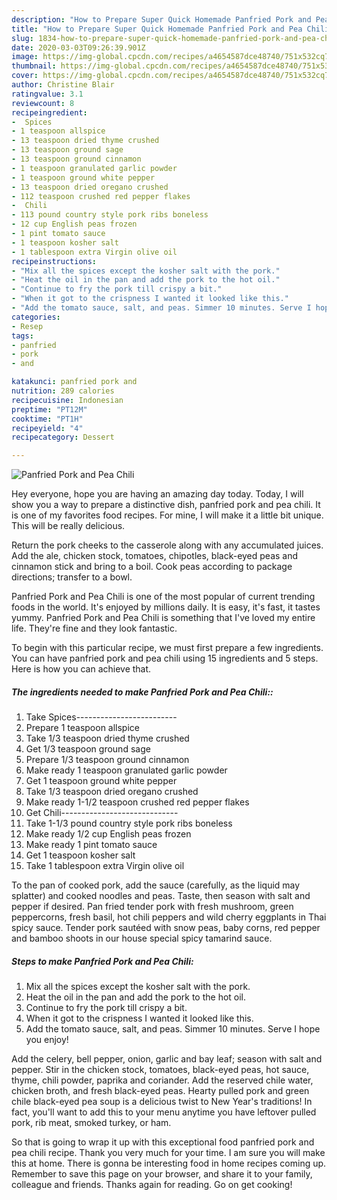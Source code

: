 ```yaml
---
description: "How to Prepare Super Quick Homemade Panfried Pork and Pea Chili"
title: "How to Prepare Super Quick Homemade Panfried Pork and Pea Chili"
slug: 1834-how-to-prepare-super-quick-homemade-panfried-pork-and-pea-chili
date: 2020-03-03T09:26:39.901Z
image: https://img-global.cpcdn.com/recipes/a4654587dce48740/751x532cq70/panfried-pork-and-pea-chili-recipe-main-photo.jpg
thumbnail: https://img-global.cpcdn.com/recipes/a4654587dce48740/751x532cq70/panfried-pork-and-pea-chili-recipe-main-photo.jpg
cover: https://img-global.cpcdn.com/recipes/a4654587dce48740/751x532cq70/panfried-pork-and-pea-chili-recipe-main-photo.jpg
author: Christine Blair
ratingvalue: 3.1
reviewcount: 8
recipeingredient:
-  Spices
- 1 teaspoon allspice
- 13 teaspoon dried thyme crushed
- 13 teaspoon ground sage
- 13 teaspoon ground cinnamon
- 1 teaspoon granulated garlic powder
- 1 teaspoon ground white pepper
- 13 teaspoon dried oregano crushed
- 112 teaspoon crushed red pepper flakes
-  Chili
- 113 pound country style pork ribs boneless
- 12 cup English peas frozen
- 1 pint tomato sauce
- 1 teaspoon kosher salt
- 1 tablespoon extra Virgin olive oil
recipeinstructions:
- "Mix all the spices except the kosher salt with the pork."
- "Heat the oil in the pan and add the pork to the hot oil."
- "Continue to fry the pork till crispy a bit."
- "When it got to the crispness I wanted it looked like this."
- "Add the tomato sauce, salt, and peas. Simmer 10 minutes. Serve I hope you enjoy!"
categories:
- Resep
tags:
- panfried
- pork
- and

katakunci: panfried pork and
nutrition: 289 calories
recipecuisine: Indonesian
preptime: "PT12M"
cooktime: "PT1H"
recipeyield: "4"
recipecategory: Dessert

---
```



![Panfried Pork and Pea Chili](https://img-global.cpcdn.com/recipes/a4654587dce48740/751x532cq70/panfried-pork-and-pea-chili-recipe-main-photo.jpg)

Hey everyone, hope you are having an amazing day today. Today, I will show you a way to prepare a distinctive dish, panfried pork and pea chili. It is one of my favorites food recipes. For mine, I will make it a little bit unique. This will be really delicious.

Return the pork cheeks to the casserole along with any accumulated juices. Add the ale, chicken stock, tomatoes, chipotles, black-eyed peas and cinnamon stick and bring to a boil. Cook peas according to package directions; transfer to a bowl.

Panfried Pork and Pea Chili is one of the most popular of current trending foods in the world. It's enjoyed by millions daily. It is easy, it's fast, it tastes yummy. Panfried Pork and Pea Chili is something that I've loved my entire life. They're fine and they look fantastic.


To begin with this particular recipe, we must first prepare a few ingredients. You can have panfried pork and pea chili using 15 ingredients and 5 steps. Here is how you can achieve that.

##### The ingredients needed to make Panfried Pork and Pea Chili::

1. Take  Spices-------------------------
1. Prepare 1 teaspoon allspice
1. Take 1/3 teaspoon dried thyme crushed
1. Get 1/3 teaspoon ground sage
1. Prepare 1/3 teaspoon ground cinnamon
1. Make ready 1 teaspoon granulated garlic powder
1. Get 1 teaspoon ground white pepper
1. Take 1/3 teaspoon dried oregano crushed
1. Make ready 1-1/2 teaspoon crushed red pepper flakes
1. Get  Chili-----------------------------
1. Take 1-1/3 pound country style pork ribs boneless
1. Make ready 1/2 cup English peas frozen
1. Make ready 1 pint tomato sauce
1. Get 1 teaspoon kosher salt
1. Take 1 tablespoon extra Virgin olive oil


To the pan of cooked pork, add the sauce (carefully, as the liquid may splatter) and cooked noodles and peas. Taste, then season with salt and pepper if desired. Pan fried tender pork with fresh mushroom, green peppercorns, fresh basil, hot chili peppers and wild cherry eggplants in Thai spicy sauce. Tender pork sautéed with snow peas, baby corns, red pepper and bamboo shoots in our house special spicy tamarind sauce. 

##### Steps to make Panfried Pork and Pea Chili:

1. Mix all the spices except the kosher salt with the pork.
1. Heat the oil in the pan and add the pork to the hot oil.
1. Continue to fry the pork till crispy a bit.
1. When it got to the crispness I wanted it looked like this.
1. Add the tomato sauce, salt, and peas. Simmer 10 minutes. Serve I hope you enjoy!


Add the celery, bell pepper, onion, garlic and bay leaf; season with salt and pepper. Stir in the chicken stock, tomatoes, black-eyed peas, hot sauce, thyme, chili powder, paprika and coriander. Add the reserved chile water, chicken broth, and fresh black-eyed peas. Hearty pulled pork and green chile black-eyed pea soup is a delicious twist to New Year&#39;s traditions! In fact, you&#39;ll want to add this to your menu anytime you have leftover pulled pork, rib meat, smoked turkey, or ham. 

So that is going to wrap it up with this exceptional food panfried pork and pea chili recipe. Thank you very much for your time. I am sure you will make this at home. There is gonna be interesting food in home recipes coming up. Remember to save this page on your browser, and share it to your family, colleague and friends. Thanks again for reading. Go on get cooking!
